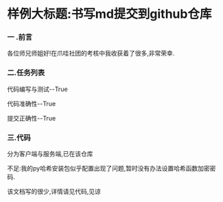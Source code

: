 # 样例大标题:书写md提交到github仓库

### 一 .前言

各位师兄师姐好!在爪哇社团的考核中我收获着了很多,非常荣幸.

### 二.任务列表

代码编写与测试--True

代码准确性--True

提交正确性--True

### 三.代码

分为客户端与服务端,已在该仓库

不足:我的py哈希安装包似乎配置出现了问题,暂时没有办法设置哈希函数加密密码.

该文档写的很少,详情请见代码,见谅
